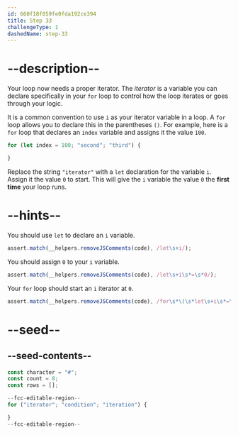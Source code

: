 ```yaml
---
id: 660f18f059fe0fda192ce394
title: Step 33
challengeType: 1
dashedName: step-33
---
```


# --description--

Your loop now needs a proper iterator. The <dfn>iterator</dfn> is a variable you can declare specifically in your `for` loop to control how the loop iterates or goes through your logic.

It is a common convention to use `i` as your iterator variable in a loop. A `for` loop allows you to declare this in the parentheses `()`. For example, here is a `for` loop that declares an `index` variable and assigns it the value `100`.

```js
for (let index = 100; "second"; "third") {

}
```

Replace the string `"iterator"` with a `let` declaration for the variable `i`. Assign it the value `0` to start. This will give the `i` variable the value `0` the **first time** your loop runs.

# --hints--

You should use `let` to declare an `i` variable.

```js
assert.match(__helpers.removeJSComments(code), /let\s+i/);
```

You should assign `0` to your `i` variable.

```js
assert.match(__helpers.removeJSComments(code), /let\s+i\s*=\s*0/);
```

Your `for` loop should start an `i` iterator at `0`.

```js
assert.match(__helpers.removeJSComments(code), /for\s*\(\s*let\s+i\s*=\s*0/);
```

# --seed--

## --seed-contents--

```js
const character = "#";
const count = 8;
const rows = [];

--fcc-editable-region--
for ("iterator"; "condition"; "iteration") {

}
--fcc-editable-region--
```
